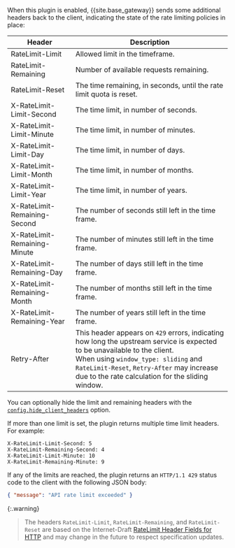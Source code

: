 
When this plugin is enabled, {{site.base_gateway}} sends some additional headers back to the client, indicating the state of the rate limiting policies in place:

| Header | Description |
|--------|-------------|
| RateLimit-Limit | Allowed limit in the timeframe. |
| RateLimit-Remaining | Number of available requests remaining. |
| RateLimit-Reset | The time remaining, in seconds, until the rate limit quota is reset. |
| X-RateLimit-Limit-Second | The time limit, in number of seconds. |
| X-RateLimit-Limit-Minute | The time limit, in number of minutes. |
| X-RateLimit-Limit-Day | The time limit, in number of days. |
| X-RateLimit-Limit-Month | The time limit, in number of months. |
| X-RateLimit-Limit-Year | The time limit, in number of years. |
| X-RateLimit-Remaining-Second | The number of seconds still left in the time frame. |
| X-RateLimit-Remaining-Minute | The number of minutes still left in the time frame. |
| X-RateLimit-Remaining-Day | The number of days still left in the time frame. |
| X-RateLimit-Remaining-Month | The number of months still left in the time frame. |
| X-RateLimit-Remaining-Year | The number of years still left in the time frame. |
| Retry-After |  This header appears on `429` errors, indicating how long the upstream service is expected to be unavailable to the client. <br> When using `window_type: sliding` and `RateLimit-Reset`, `Retry-After` may increase due to the rate calculation for the sliding window. |

You can optionally hide the limit and remaining headers with the [`config.hide_client_headers`](./reference/#schema--config-hide_client_headers) option.

If more than one limit is set, the plugin returns multiple time limit headers. 
For example:

```plaintext
X-RateLimit-Limit-Second: 5
X-RateLimit-Remaining-Second: 4
X-RateLimit-Limit-Minute: 10
X-RateLimit-Remaining-Minute: 9
```

If any of the limits are reached, the plugin returns an `HTTP/1.1 429` status
code to the client with the following JSON body:

```json
{ "message": "API rate limit exceeded" }
```

{:.warning}
> The headers `RateLimit-Limit`, `RateLimit-Remaining`, and `RateLimit-Reset` are based on the Internet-Draft [RateLimit Header Fields for HTTP](https://datatracker.ietf.org/doc/draft-ietf-httpapi-ratelimit-headers) and may change in the future to respect specification updates.


